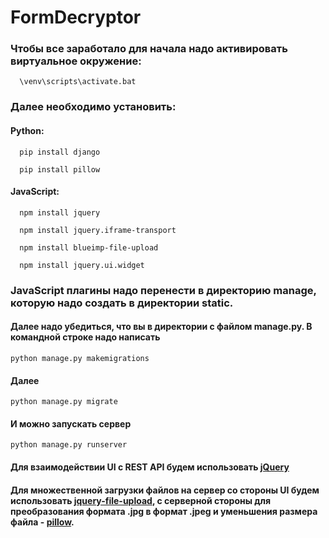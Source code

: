 # FormDecryptor
### Чтобы все заработало для начала надо активировать виртуальное окружение:
``` shell
  \venv\scripts\activate.bat
```
### Далее необходимо установить:
#### Python:
``` shell
  pip install django
```
``` shell
  pip install pillow
```
#### JavaScript:
```shell
  npm install jquery
```
``` shell 
  npm install jquery.iframe-transport
```
``` shell 
  npm install blueimp-file-upload
```
``` shell 
  npm install jquery.ui.widget
```
### JavaScript плагины надо перенести в директорию manage, которую надо создать в директории static.

#### Далее надо убедиться, что вы в директории с файлом manage.py. В командной строке надо написать 
```python manage.py makemigrations```
#### Далее
```python manage.py migrate```
#### И можно запускать сервер
```python manage.py runserver```
#### Для взаимодействии UI с REST API будем использовать [jQuery](https://github.com/jquery/jquery)
#### Для множественной загрузки файлов на сервер со стороны UI будем использовать [jquery-file-upload](https://github.com/blueimp/jQuery-File-Upload), с серверной стороны для преобразования формата .jpg в формат .jpeg и уменьшения размера файла - [pillow](https://github.com/python-pillow/Pillow).
